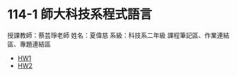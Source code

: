 # 114-1 師大科技系程式語言
授課教師：蔡芸琤老師
姓名：夏偉慈
系級：科技系二年級
課程筆記區、作業連結區、專題連結區
- [HW1](https://github.com/41371109h/114-1/blob/main/HW1_%E6%97%A5%E5%B8%B8%E6%94%AF%E5%87%BA%E9%80%9F%E7%AE%97%E8%88%87%E5%88%86%E6%94%A4_gradio.ipynb)
- [HW2]([https://github.com/41371109h/114-1/blob/main/HW1_%E6%97%A5%E5%B8%B8%E6%94%AF%E5%87%BA%E9%80%9F%E7%AE%97%E8%88%87%E5%88%86%E6%94%A4_gradio.ipynb](https://github.com/41371109h/114-1/blob/main/HW2_%E6%88%90%E7%B8%BE%E4%B8%80%E6%9C%AC%E9%80%9A_gardio.ipynb)) 
